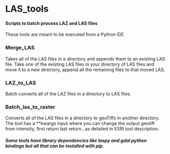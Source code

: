 # LAS_tools

#### Scripts to batch process LAZ and LAS files
These tools are meant to be executed from a Python IDE

### Merge_LAS 
Takes all of the LAS files in a directory and appends them to an existing LAS file.  Take one of the existing LAS files in your directory of LAS files and move it to a new directory, append all the remaining files to that moved LAS.

### LAZ_to_LAS
Batch converts all of the LAZ files in a directory to LAS files.

###  Batch_las_to_raster
Converts all of the LAS files in a directory to geoTiffs in another directory.  The tool has a **kwargs input where you can change the output geotiff from intensity, first return last return...as detailed in ESRI tool description.

##### Some tools have library dependencies like laspy and gdal python bindings but all that can be installed with pip.  
